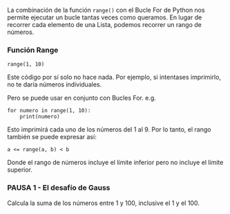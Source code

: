 La combinación de la función `range()` con el Bucle For de Python nos permite ejecutar un bucle tantas veces como queramos. En lugar de recorrer cada elemento de una Lista, podemos recorrer un rango de números.

### Función Range

`range(1, 10)`

Este código por sí solo no hace nada. Por ejemplo, si intentases imprimirlo, no te daría números individuales.

Pero se puede usar en conjunto con Bucles For. e.g.

```
for numero in range(1, 10):
    print(numero)
```

Esto imprimirá cada uno de los números del 1 al 9. Por lo tanto, el rango también se puede expresar así:

`a <= range(a, b) < b`

Donde el rango de números incluye el límite inferior pero no incluye el límite superior.

### PAUSA 1 - El desafío de Gauss
Calcula la suma de los números entre 1 y 100, inclusive el 1 y el 100.
